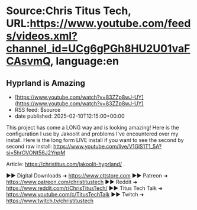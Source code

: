 # Source:Chris Titus Tech, URL:https://www.youtube.com/feeds/videos.xml?channel_id=UCg6gPGh8HU2U01vaFCAsvmQ, language:en

## Hyprland is Amazing
 - [https://www.youtube.com/watch?v=83ZZp8wJ-UY](https://www.youtube.com/watch?v=83ZZp8wJ-UY)
 - RSS feed: $source
 - date published: 2025-02-10T12:15:00+00:00

This project has come a LONG way and is looking amazing! Here is the configuration I use by Jakoolit and problems I've encountered over my install. Here is the long form LIVE install if you want to see the second by second raw install: https://www.youtube.com/live/V1GlS1T1_5A?si=5hrOVONt56J2YnpM

Article: https://christitus.com/jakoolit-hyprland/ .

►► Digital Downloads ➜ https://www.cttstore.com
►► Patreon ➜ https://www.patreon.com/christitustech
►► Reddit ➜ https://www.reddit.com/r/ChrisTitusTech/
►► Titus Tech Talk ➜ https://www.youtube.com/c/TitusTechTalk
►► Twitch ➜ https://www.twitch.tv/christitustech

